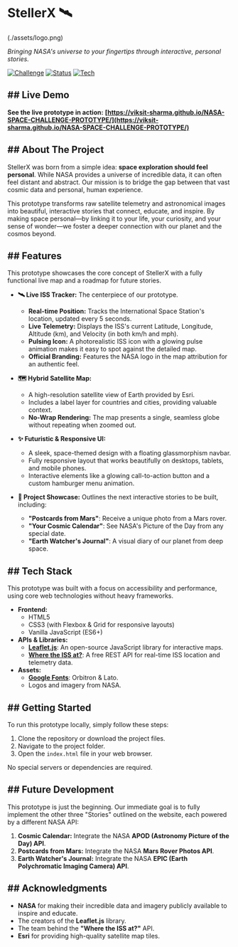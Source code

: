# StellerX 🛰️

(./assets/logo.png)

*Bringing NASA's universe to your fingertips through interactive, personal stories.*

[![Challenge](https://img.shields.io/badge/NASA%20Space%20Apps-Challenge%202025-blue)](https://www.spaceappschallenge.org/)
[![Status](https://img.shields.io/badge/Status-Live%20Prototype-green)](https://viksit-sharma.github.io/NASA-SPACE-CHALLENGE-PROTOTYPE/)
[![Tech](https://img.shields.io/badge/Tech-HTML%20%7C%20CSS%20%7C%20JS-yellow)](https://viksit-sharma.github.io/NASA-SPACE-CHALLENGE-PROTOTYPE/)

## ## Live Demo

**See the live prototype in action:** **[https://viksit-sharma.github.io/NASA-SPACE-CHALLENGE-PROTOTYPE/](https://viksit-sharma.github.io/NASA-SPACE-CHALLENGE-PROTOTYPE/)**

## ## About The Project

StellerX was born from a simple idea: **space exploration should feel personal**. While NASA provides a universe of incredible data, it can often feel distant and abstract. Our mission is to bridge the gap between that vast cosmic data and personal, human experience.

This prototype transforms raw satellite telemetry and astronomical images into beautiful, interactive stories that connect, educate, and inspire. By making space personal—by linking it to your life, your curiosity, and your sense of wonder—we foster a deeper connection with our planet and the cosmos beyond.

## ## Features

This prototype showcases the core concept of StellerX with a fully functional live map and a roadmap for future stories.

* **🛰️ Live ISS Tracker:** The centerpiece of our prototype.
    * **Real-time Position:** Tracks the International Space Station's location, updated every 5 seconds.
    * **Live Telemetry:** Displays the ISS's current Latitude, Longitude, Altitude (km), and Velocity (in both km/h and mph).
    * **Pulsing Icon:** A photorealistic ISS icon with a glowing pulse animation makes it easy to spot against the detailed map.
    * **Official Branding:** Features the NASA logo in the map attribution for an authentic feel.

* **🗺️ Hybrid Satellite Map:**
    * A high-resolution satellite view of Earth provided by Esri.
    * Includes a label layer for countries and cities, providing valuable context.
    * **No-Wrap Rendering:** The map presents a single, seamless globe without repeating when zoomed out.

* **✨ Futuristic & Responsive UI:**
    * A sleek, space-themed design with a floating glassmorphism navbar.
    * Fully responsive layout that works beautifully on desktops, tablets, and mobile phones.
    * Interactive elements like a glowing call-to-action button and a custom hamburger menu animation.

* **📖 Project Showcase:** Outlines the next interactive stories to be built, including:
    * **"Postcards from Mars"**: Receive a unique photo from a Mars rover.
    * **"Your Cosmic Calendar"**: See NASA's Picture of the Day from any special date.
    * **"Earth Watcher's Journal"**: A visual diary of our planet from deep space.

## ## Tech Stack

This prototype was built with a focus on accessibility and performance, using core web technologies without heavy frameworks.

* **Frontend:**
    * HTML5
    * CSS3 (with Flexbox & Grid for responsive layouts)
    * Vanilla JavaScript (ES6+)
* **APIs & Libraries:**
    * **[Leaflet.js](https://leafletjs.com/)**: An open-source JavaScript library for interactive maps.
    * **[Where the ISS at?](https://wheretheiss.at/w/developer)**: A free REST API for real-time ISS location and telemetry data.
* **Assets:**
    * **[Google Fonts](https://fonts.google.com/)**: Orbitron & Lato.
    * Logos and imagery from NASA.

## ## Getting Started

To run this prototype locally, simply follow these steps:

1.  Clone the repository or download the project files.
2.  Navigate to the project folder.
3.  Open the `index.html` file in your web browser.

No special servers or dependencies are required.

## ## Future Development

This prototype is just the beginning. Our immediate goal is to fully implement the other three "Stories" outlined on the website, each powered by a different NASA API:

1.  **Cosmic Calendar:** Integrate the NASA **APOD (Astronomy Picture of the Day) API**.
2.  **Postcards from Mars:** Integrate the NASA **Mars Rover Photos API**.
3.  **Earth Watcher's Journal:** Integrate the NASA **EPIC (Earth Polychromatic Imaging Camera) API**.

## ## Acknowledgments

* **NASA** for making their incredible data and imagery publicly available to inspire and educate.
* The creators of the **Leaflet.js** library.
* The team behind the **"Where the ISS at?"** API.
* **Esri** for providing high-quality satellite map tiles.
